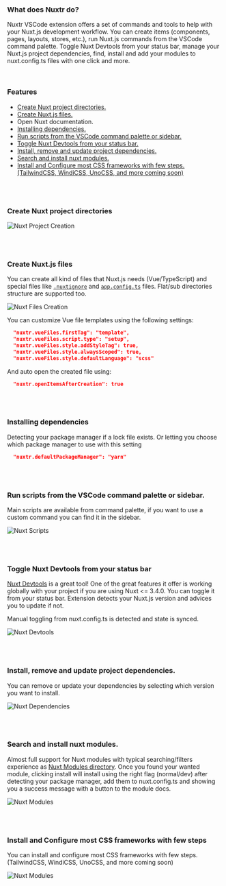### What does Nuxtr do?

Nuxtr VSCode extension offers a set of commands and tools to help with your Nuxt.js development workflow. You can create items (components, pages, layouts, stores, etc.), run Nuxt.js commands from the VSCode command palette. Toggle Nuxt Devtools from your status bar, manage your Nuxt.js project dependencies, find, install and add your modules to nuxt.config.ts files with one click and more.

<br>

### Features

- [Create Nuxt project directories.](#create-nuxt-project-directories)
- [Create Nuxt.js files.](#create-nuxtjs-files)
- Open Nuxt documentation.
- [Installing dependencies.](#installing-dependencies)
- [Run scripts from the VSCode command palette or sidebar.](#run-scripts-from-the-vscode-command-palette-or-sidebar)
- [Toggle Nuxt Devtools from your status bar.](#toggle-nuxt-devtools-from-your-status-bar)
- [Install, remove and update project dependencies.](#install-remove-and-update-project-dependencies)
- [Search and install nuxt modules.](#search-and-install-nuxt-modules)
- [Install and Configure most CSS frameworks with few steps. (TailwindCSS, WindiCSS, UnoCSS, and more coming soon)](#install-and-configure-most-css-frameworks-with-few-steps)



<br>
<br>

### Create Nuxt project directories

![Nuxt Project Creation](./.github/media/directories_creation.gif)


<br>
<br>

### Create Nuxt.js files
You can create all kind of files that Nuxt.js needs (Vue/TypeScript) and special files like [`.nuxtignore`](https://nuxt.com/docs/guide/directory-structure/nuxtignore) and [`app.config.ts`](https://nuxt.com/docs/guide/directory-structure/app-config) files. Flat/sub directories structure are supported too.

![Nuxt Files Creation](./.github/media/items_creation.gif)

You can customize Vue file templates using the following settings:

```JSON
  "nuxtr.vueFiles.firstTag": "template",
  "nuxtr.vueFiles.script.type": "setup",
  "nuxtr.vueFiles.style.addStyleTag": true,
  "nuxtr.vueFiles.style.alwaysScoped": true,
  "nuxtr.vueFiles.style.defaultLanguage": "scss"
```

And auto open the created file using:

```JSON
  "nuxtr.openItemsAfterCreation": true
```

<br>
<br>

### Installing dependencies

Detecting your package manager if a lock file exists. Or letting you choose which package manager to use with this setting

```JSON
  "nuxtr.defaultPackageManager": "yarn"
```

<br>
<br>

### Run scripts from the VSCode command palette or sidebar.
Main scripts are available from command palette, if you want to use a custom command you can find it in the sidebar.

![Nuxt Scripts](./.github/media/scripts.gif)


<br>
<br>

### Toggle Nuxt Devtools from your status bar
[Nuxt Devtools](https://devtools.nuxtjs.org/) is a great tool! One of the great features it offer is working globally with your project if you are using Nuxt <= 3.4.0. You can toggle it from your status bar. Extension detects your Nuxt.js version and advices you to update if not.

Manual toggling from nuxt.config.ts is detected and state is synced.

![Nuxt Devtools](./.github/media/devtools.gif)


<br>
<br>

### Install, remove and update project dependencies.

You can remove or update your dependencies by selecting which version you want to install.

![Nuxt Dependencies](./.github/media/dependencies.gif)



<br>
<br>

### Search and install nuxt modules.

Almost full support for Nuxt modules with typical searching/filters experience as [Nuxt Modules directory](https://nuxt.com/modules). Once you found your wanted module, clicking install will install using the right flag (normal/dev) after detecting your package manager, add them to nuxt.config.ts and showing you a success message with a button to the module docs.

![Nuxt Modules](./.github/media/modules.gif)


<br>
<br>

### Install and Configure most CSS frameworks with few steps

You can install and configure most CSS frameworks with few steps. (TailwindCSS, WindiCSS, UnoCSS, and more coming soon)

![Nuxt Modules](./.github/media/css_frameworks.gif)
